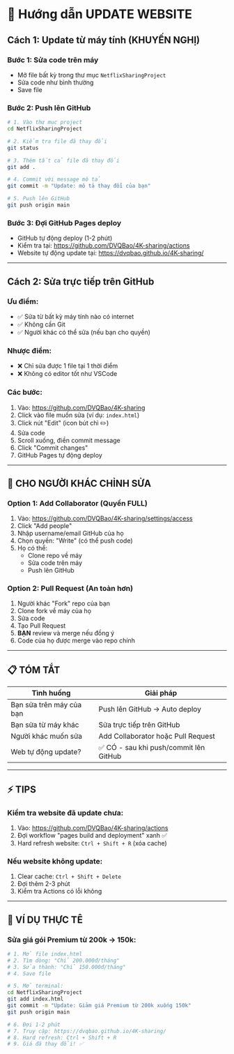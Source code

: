 # 🔄 Hướng dẫn UPDATE WEBSITE

## Cách 1: Update từ máy tính (KHUYẾN NGHỊ)

### Bước 1: Sửa code trên máy
- Mở file bất kỳ trong thư mục `NetflixSharingProject`
- Sửa code như bình thường
- Save file

### Bước 2: Push lên GitHub
```bash
# 1. Vào thư mục project
cd NetflixSharingProject

# 2. Kiểm tra file đã thay đổi
git status

# 3. Thêm tất cả file đã thay đổi
git add .

# 4. Commit với message mô tả
git commit -m "Update: mô tả thay đổi của bạn"

# 5. Push lên GitHub
git push origin main
```

### Bước 3: Đợi GitHub Pages deploy
- GitHub tự động deploy (1-2 phút)
- Kiểm tra tại: https://github.com/DVQBao/4K-sharing/actions
- Website tự động update tại: https://dvqbao.github.io/4K-sharing/

---

## Cách 2: Sửa trực tiếp trên GitHub

### Ưu điểm:
- ✅ Sửa từ bất kỳ máy tính nào có internet
- ✅ Không cần Git
- ✅ Người khác có thể sửa (nếu bạn cho quyền)

### Nhược điểm:
- ❌ Chỉ sửa được 1 file tại 1 thời điểm
- ❌ Không có editor tốt như VSCode

### Các bước:
1. Vào: https://github.com/DVQBao/4K-sharing
2. Click vào file muốn sửa (ví dụ: `index.html`)
3. Click nút "Edit" (icon bút chì ✏️)
4. Sửa code
5. Scroll xuống, điền commit message
6. Click "Commit changes"
7. GitHub Pages tự động deploy

---

## 👥 CHO NGƯỜI KHÁC CHỈNH SỬA

### Option 1: Add Collaborator (Quyền FULL)
1. Vào: https://github.com/DVQBao/4K-sharing/settings/access
2. Click "Add people"
3. Nhập username/email GitHub của họ
4. Chọn quyền: "Write" (có thể push code)
5. Họ có thể:
   - Clone repo về máy
   - Sửa code trên máy
   - Push lên GitHub

### Option 2: Pull Request (An toàn hơn)
1. Người khác "Fork" repo của bạn
2. Clone fork về máy của họ
3. Sửa code
4. Tạo Pull Request
5. **BẠN** review và merge nếu đồng ý
6. Code của họ được merge vào repo chính

---

## 📋 TÓM TẮT

| Tình huống | Giải pháp |
|-----------|-----------|
| Bạn sửa trên máy của bạn | Push lên GitHub → Auto deploy |
| Bạn sửa từ máy khác | Sửa trực tiếp trên GitHub |
| Người khác muốn sửa | Add Collaborator hoặc Pull Request |
| Web tự động update? | ✅ CÓ - sau khi push/commit lên GitHub |

---

## ⚡ TIPS

### Kiểm tra website đã update chưa:
1. Vào: https://github.com/DVQBao/4K-sharing/actions
2. Đợi workflow "pages build and deployment" xanh ✅
3. Hard refresh website: `Ctrl + Shift + R` (xóa cache)

### Nếu website không update:
1. Clear cache: `Ctrl + Shift + Delete`
2. Đợi thêm 2-3 phút
3. Kiểm tra Actions có lỗi không

---

## 🚀 VÍ DỤ THỰC TÊ

### Sửa giá gói Premium từ 200k → 150k:

```bash
# 1. Mở file index.html
# 2. Tìm dòng: "Chỉ 200.000đ/tháng"
# 3. Sửa thành: "Chỉ 150.000đ/tháng"
# 4. Save file

# 5. Mở terminal:
cd NetflixSharingProject
git add index.html
git commit -m "Update: Giảm giá Premium từ 200k xuống 150k"
git push origin main

# 6. Đợi 1-2 phút
# 7. Truy cập: https://dvqbao.github.io/4K-sharing/
# 8. Hard refresh: Ctrl + Shift + R
# 9. Giá đã thay đổi! ✅
```

